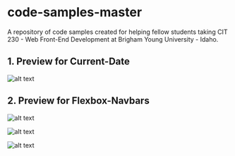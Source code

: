 # code-samples-master

A repository of code samples created for helping fellow students taking CIT 230 - Web Front-End Development at Brigham Young University - Idaho.

## 1. Preview for Current-Date

![alt text][logo]

[logo]: https://raw.githubusercontent.com/erikjmartinez/code-sample-master/master/CurrentDate-JavaScript-Example/preview.PNG 'Current Date Preview'

## 2. Preview for Flexbox-Navbars

![alt text][logo]

[logo]: https://raw.githubusercontent.com/erikjmartinez/code-sample-master/master/Flexbox-Navbars/preview-1.PNG 'Example 1 Preview'

![alt text][logo]

[logo]: https://raw.githubusercontent.com/erikjmartinez/code-sample-master/master/Flexbox-Navbars/preview-2.PNG 'Example 2 Preview'

![alt text][logo]

[logo]: https://raw.githubusercontent.com/erikjmartinez/code-sample-master/master/Flexbox-Navbars/preview-3.PNG 'Example 3 Preview'
